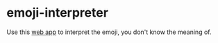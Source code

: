 # emoji-interpreter
Use this [web app](https://abhishekgupta-in-emoji-interpreter.netlify.app/) to interpret the emoji, you don't know the meaning of.
